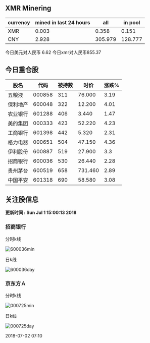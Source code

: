 ## XMR Minering

|currency|mined in last 24 hours|all|in pool|
|---|---|---|---|
|XMR|0.003|0.358|0.151|
|CNY|2.928|305.979|128.777|

今日美元对人民币 6.62	今日xmr对人民币855.37


## 今日重仓股 

|股名|代码|被持数|时价|涨跌%|
|---|---|---|---|---|
|五粮液|000858|311|76.000|3.19|
|保利地产|600048|322|12.200|4.01|
|农业银行|601288|406|3.440|1.47|
|美的集团|000333|423|52.220|4.23|
|工商银行|601398|442|5.320|2.31|
|格力电器|000651|504|47.150|4.36|
|伊利股份|600887|519|27.900|3.3|
|招商银行|600036|530|26.440|2.28|
|贵州茅台|600519|658|731.460|2.89|
|中国平安|601318|690|58.580|3.08|

## 关注股信息
**更新时间 : Sun Jul  1 15:00:13 2018**
### 招商银行 
分时k线

![600036min](http://image.sinajs.cn/newchart/min/n/sh600036.gif)

日k线

![600036day](http://image.sinajs.cn/newchart/daily/n/sh600036.gif)

### 京东方Ａ 
分时k线

![000725min](http://image.sinajs.cn/newchart/min/n/sz000725.gif)

日k线

![000725day](http://image.sinajs.cn/newchart/daily/n/sz000725.gif)

2018-07-02 07:10